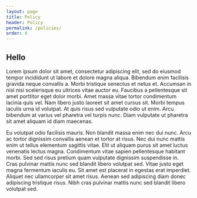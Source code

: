 ```yaml
---
layout: page
title: Policy
header: Policy
permalink: /policies/
order: 4
---
```


## Hello

Lorem ipsum dolor sit amet, consectetur adipiscing elit, sed do eiusmod tempor incididunt ut labore et dolore magna aliqua. Bibendum enim facilisis gravida neque convallis a. Morbi tristique senectus et netus et. Accumsan in nisl nisi scelerisque eu ultrices vitae auctor eu. Faucibus a pellentesque sit amet porttitor eget dolor morbi. Amet massa vitae tortor condimentum lacinia quis vel. Nam libero justo laoreet sit amet cursus sit. Morbi tempus iaculis urna id volutpat. At quis risus sed vulputate odio ut enim. Arcu bibendum at varius vel pharetra vel turpis nunc. Diam vulputate ut pharetra sit amet aliquam id diam maecenas.

Eu volutpat odio facilisis mauris. Non blandit massa enim nec dui nunc. Arcu ac tortor dignissim convallis aenean et tortor at risus. Nec dui nunc mattis enim ut tellus elementum sagittis vitae. Elit ut aliquam purus sit amet luctus venenatis lectus magna. Condimentum vitae sapien pellentesque habitant morbi. Sed sed risus pretium quam vulputate dignissim suspendisse in. Cras pulvinar mattis nunc sed blandit libero volutpat sed. Vitae justo eget magna fermentum iaculis eu. Sit amet est placerat in egestas erat imperdiet. Aliquet nec ullamcorper sit amet risus. Aenean sed adipiscing diam donec adipiscing tristique risus. Nibh cras pulvinar mattis nunc sed blandit libero volutpat sed.

